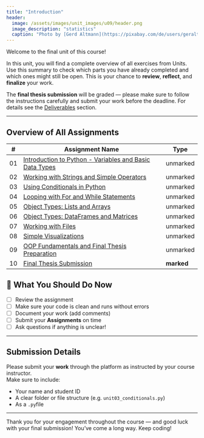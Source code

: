```yaml
---
title: "Introduction"
header:
  image: /assets/images/unit_images/u09/header.png
  image_description: "statistics"
  caption: "Photo by [Gerd Altmann](https://pixabay.com/de/users/geralt-9301/?utm_source=link-attribution&utm_medium=referral&utm_campaign=image&utm_content=4705451) [from Pixabay](https://pixabay.com/)"
---
```


Welcome to the final unit of this course!

In this unit, you will find a complete overview of all exercises from Units. Use this summary to check which parts you have already completed and which ones might still be open. This is your chance to **review**, **reflect**, and **finalize** your work.

The **final thesis submission**  will be graded — please make sure to follow the instructions carefully and submit your work before the deadline. For details see the [Deliverables](/moer-base-python/unit00/unit00-02_deliverables.html) section.

---

## Overview of All Assignments

| #   | Assignment Name                                                             | Type        |
|-----|------------------------------------------------------------------------------|-------------|
| 01  | [Introduction to Python - Variables and Basic Data Types](/moer-base-python/unit10/unit10-01_variables.html)                | unmarked    |
| 02  | [Working with Strings and Simple Operators](/moer-base-python/unit10/unit10-02_strings_math.html)                  | unmarked    |
| 03  | [Using Conditionals in Python](/moer-base-python/unit10/unit10-03_conditionals.html)                               | unmarked    |
| 04  | [Looping with For and While Statements](/moer-base-python/unit10/unit10-04_loops.html)                             | unmarked    |
| 05  | [Object Types: Lists and Arrays](/moer-base-python/unit10/unit10-05_lists.html)                                    | unmarked    |
| 06  | [Object Types: DataFrames and Matrices](/moer-base-python/unit10/unit10-06_dataframes.html)                        | unmarked    |
| 07  | [Working with Files](/moer-base-python/unit10/unit10-07_files.html)                                                | unmarked    |
| 08  | [Simple Visualizations](/moer-base-python/unit10/unit10-08_visualizations.html)                                    | unmarked    |
| 09  | [OOP Fundamentals and Final Thesis Preparation](/moer-base-python/unit10/unit10-09_thesis_prep.html)               | unmarked    |
| 10  | [Final Thesis Submission](/moer-base-python/unit10/unit10-10_thesis_submission.html)                               | **marked**  |


## 📌 What You Should Do Now

- [ ] Review the assignment
- [ ] Make sure your code is clean and runs without errors
- [ ] Document your work (add comments)
- [ ] Submit your **Assignments** on time
- [ ] Ask questions if anything is unclear!

---

## Submission Details

Please submit your **work** through the platform as instructed by your course instructor.  
Make sure to include:

- Your name and student ID
- A clear folder or file structure (e.g. `unit03_conditionals.py`)
- As a `.py`file

---

Thank you for your engagement throughout the course — and good luck with your final submission! 
You’ve come a long way. Keep coding! 

